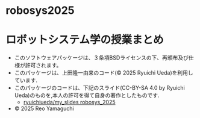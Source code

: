 # robosys2025
ロボットシステム学の授業まとめ
=====
- このソフトウェアパッケージは、３条項BSDライセンスの下、再頒布及び仕様が許可されます。
- このパッケージは、上田隆一由来のコード(© 2025 Ryuichi Ueda)を利用しています.
- このパッケージのコードは、下記のスライド(CC-BY-SA 4.0 by Ryuichi Ueda)のものを,本人の許可を得て自身の著作としたものです.
    - [ryuichiueda/my_slides robosys_2025](https://github.com/ryuichiueda/slides_marp/tree/master/robosys2025)
- © 2025 Reo Yamaguchi

